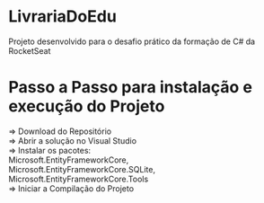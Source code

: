 # LivrariaDoEdu
Projeto desenvolvido para o desafio prático da formação de C# da RocketSeat


# Passo a Passo para instalação e execução do Projeto

=> Download do Repositório</br>
=> Abrir a solução no Visual Studio</br>
=> Instalar os pacotes: </br>
Microsoft.EntityFrameworkCore, </br>Microsoft.EntityFrameworkCore.SQLite,</br> Microsoft.EntityFrameworkCore.Tools</br>
=> Iniciar a Compilação do Projeto

